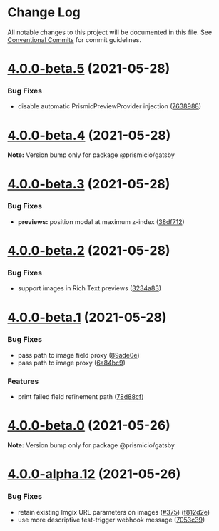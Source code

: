# Change Log

All notable changes to this project will be documented in this file.
See [Conventional Commits](https://conventionalcommits.org) for commit guidelines.

# [4.0.0-beta.5](https://github.com/angeloashmore/gatsby-source-prismic/compare/v4.0.0-beta.4...v4.0.0-beta.5) (2021-05-28)


### Bug Fixes

* disable automatic PrismicPreviewProvider injection ([7638988](https://github.com/angeloashmore/gatsby-source-prismic/commit/7638988aa6aea4d2ac6bdba3eacc6c8156691107))





# [4.0.0-beta.4](https://github.com/angeloashmore/gatsby-source-prismic/compare/v4.0.0-beta.3...v4.0.0-beta.4) (2021-05-28)

**Note:** Version bump only for package @prismicio/gatsby





# [4.0.0-beta.3](https://github.com/angeloashmore/gatsby-source-prismic/compare/v4.0.0-beta.2...v4.0.0-beta.3) (2021-05-28)


### Bug Fixes

* **previews:** position modal at maximum z-index ([38df712](https://github.com/angeloashmore/gatsby-source-prismic/commit/38df7125cbdb6a5d06b3e1869b1d238fba99579c))





# [4.0.0-beta.2](https://github.com/angeloashmore/gatsby-source-prismic/compare/v4.0.0-beta.1...v4.0.0-beta.2) (2021-05-28)


### Bug Fixes

* support images in Rich Text previews ([3234a83](https://github.com/angeloashmore/gatsby-source-prismic/commit/3234a8396693ce2250287dd46c106a39d34f9a88))





# [4.0.0-beta.1](https://github.com/angeloashmore/gatsby-source-prismic/compare/v4.0.0-beta.0...v4.0.0-beta.1) (2021-05-28)


### Bug Fixes

* pass path to image field proxy ([89ade0e](https://github.com/angeloashmore/gatsby-source-prismic/commit/89ade0e8660edce7cd3461f3337efda757302ead))
* pass path to image proxy ([6a84bc9](https://github.com/angeloashmore/gatsby-source-prismic/commit/6a84bc91ee3919f4f78062a43bee17ffe44b7017))


### Features

* print failed field refinement path ([78d88cf](https://github.com/angeloashmore/gatsby-source-prismic/commit/78d88cf8d1764db9e0d25965752328a365d2dc01))





# [4.0.0-beta.0](https://github.com/angeloashmore/gatsby-source-prismic/compare/v4.0.0-alpha.12...v4.0.0-beta.0) (2021-05-26)

**Note:** Version bump only for package @prismicio/gatsby





# [4.0.0-alpha.12](https://github.com/angeloashmore/gatsby-source-prismic/compare/v4.0.0-alpha.11...v4.0.0-alpha.12) (2021-05-26)


### Bug Fixes

* retain existing Imgix URL parameters on images ([#375](https://github.com/angeloashmore/gatsby-source-prismic/issues/375)) ([f812d2e](https://github.com/angeloashmore/gatsby-source-prismic/commit/f812d2eca08d98d1ffa93e636839404dff8ecebd))
* use more descriptive test-trigger webhook message ([7053c39](https://github.com/angeloashmore/gatsby-source-prismic/commit/7053c39bfa2d658a10032a3be84275073d4338d8))
